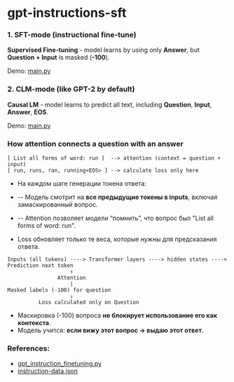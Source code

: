 # gpt-instructions-sft


### 1. SFT-mode (instructional fine-tune)

**Supervised Fine-tuning** - model learns by using only **Answer**, but **Question + Input** is masked (**-100**).

Demo: [main.py](./main.py)


### 2. CLM-mode (like GPT-2 by default)

**Causal LM** - model learns to predict all text, including **Question**, **Input**, **Answer**, **EOS**.

Demo: [main.py](./main_clm.py)


### How attention connects a question with an answer
```
[ List all forms of word: run ]  --> attention (context = question + input)
[ run, runs, ran, running<EOS> ] --> calculate loss only here
```

* На каждом шаге генерации токена ответа:

* -- Модель смотрит на **все предыдущие токены в inputs**, включая замаскированный вопрос.

* -- Attention позволяет модели “помнить”, что вопрос был "List all forms of word: run".

* Loss обновляет только те веса, которые нужны для предсказания ответа.
```
Inputs (all tokens) ----> Transformer layers ----> hidden states ----> Prediction next token
                    ↑
                Attention
                    |
Masked labels (-100) for question
                    ↓
          Loss calculated only on Question
```

* Маскировка (-100) вопроса **не блокирует использование его как контекста**.
* Модель учится: **если вижу этот вопрос → выдаю этот ответ**.


### References:

* [gpt_instruction_finetuning.py](https://github.com/diixo/LLMs-from-scratch/blob/main/ch07/01_main-chapter-code/gpt_instruction_finetuning.py)
* [instruction-data.json](https://github.com/diixo/LLMs-from-scratch/blob/main/ch07/01_main-chapter-code/instruction-data.json)
